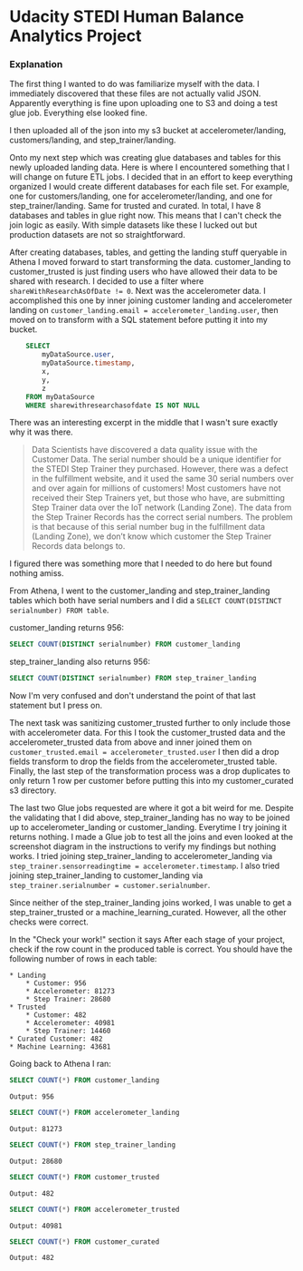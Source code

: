 # Udacity STEDI Human Balance Analytics Project

### Explanation

The first thing I wanted to do was familiarize myself with the data.
I immediately discovered that these files are not actually valid JSON.
Apparently everything is fine upon uploading one to S3 and doing a test glue job.
Everything else looked fine.

I then uploaded all of the json into my s3 bucket at accelerometer/landing,
customers/landing, and step_trainer/landing.

Onto my next step which was creating glue databases and tables
for this newly uploaded landing data. Here is where I encountered something
that I will change on future ETL jobs. I decided that in an effort to keep
everything organized I would create different databases for each file set.
For example, one for customers/landing, one for accelerometer/landing, and one
for step_trainer/landing. Same for trusted and curated. In total, I have 8 databases
and tables in glue right now. This means that I can't check the join logic as easily.
With simple datasets like these I lucked out but production datasets are not so straightforward.

After creating databases, tables, and getting the landing stuff queryable in Athena I
moved forward to start transforming the data. customer_landing to customer_trusted is
just finding users who have allowed their data to be shared with research.
I decided to use a filter where `shareWithResearchAsOfDate != 0`. Next was the
accelerometer data. I accomplished this one by inner joining customer landing
and accelerometer landing on `customer_landing.email = accelerometer_landing.user`,
then moved on to transform with a SQL statement before putting it into my  bucket.
```SQL
    SELECT
        myDataSource.user,
        myDataSource.timestamp,
        x,
        y,
        z
    FROM myDataSource
    WHERE sharewithresearchasofdate IS NOT NULL
```

There was an interesting excerpt in the middle that I wasn't sure exactly why it was there.
> Data Scientists have discovered a data quality issue with the Customer Data.
> The serial number should be a unique identifier for the STEDI Step Trainer they purchased.
> However, there was a defect in the fulfillment website, and it used the same 30
> serial numbers over and over again for millions of customers! Most customers have not
> received their Step Trainers yet, but those who have, are submitting Step Trainer
> data over the IoT network (Landing Zone).
> The data from the Step Trainer Records has the correct serial numbers.
> The problem is that because of this serial number bug in the fulfillment data (Landing Zone),
> we don’t know which customer the Step Trainer Records data belongs to.

I figured there was something more that I needed to do here but found nothing amiss.

From Athena, I went to the customer_landing and step_trainer_landing tables
which both have serial numbers and I did a `SELECT COUNT(DISTINCT serialnumber) FROM table`.

customer_landing returns 956:
```SQL
SELECT COUNT(DISTINCT serialnumber) FROM customer_landing
```

step_trainer_landing also returns 956:
```SQL
SELECT COUNT(DISTINCT serialnumber) FROM step_trainer_landing
```

Now I'm very confused and don't understand the point of that last statement but I press on.

The next task was sanitizing customer_trusted further to only include those with accelerometer data.
For this I took the customer_trusted data and the accelerometer_trusted data from above
and inner joined them on `customer_trusted.email = accelerometer_trusted.user`
I then did a drop fields transform to drop the fields from the accelerometer_trusted table.
Finally, the last step of the transformation process was a drop duplicates to only return
1 row per customer before putting this into my customer_curated s3 directory.

The last two Glue jobs requested are where it got a bit weird for me. Despite the validating
that I did above, step_trainer_landing has no way to be joined up to accelerometer_landing or customer_landing.
Everytime I try joining it returns nothing. I made a Glue job to test all the joins
and even looked at the screenshot diagram in the instructions to verify my findings but nothing works.
I tried joining step_trainer_landing to accelerometer_landing via `step_trainer.sensorreadingtime = accelerometer.timestamp`.
I also tried joining step_trainer_landing to customer_landing via `step_trainer.serialnumber = customer.serialnumber`.

Since neither of the step_trainer_landing joins worked, I was unable to get a step_trainer_trusted or a machine_learning_curated.
However, all the other checks were correct.

In the "Check your work!" section it says
After each stage of your project, check if the row count in the produced table is correct. You should have the following number of rows in each table:

    * Landing
        * Customer: 956
        * Accelerometer: 81273
        * Step Trainer: 28680
    * Trusted
        * Customer: 482
        * Accelerometer: 40981
        * Step Trainer: 14460
    * Curated Customer: 482
    * Machine Learning: 43681

Going back to Athena I ran:
```SQL
SELECT COUNT(*) FROM customer_landing
```
    Output: 956

```SQL
SELECT COUNT(*) FROM accelerometer_landing
```
    Output: 81273

```SQL
SELECT COUNT(*) FROM step_trainer_landing
```
    Output: 28680

```SQL
SELECT COUNT(*) FROM customer_trusted
```
    Output: 482

```SQL
SELECT COUNT(*) FROM accelerometer_trusted
```
    Output: 40981

```SQL
SELECT COUNT(*) FROM customer_curated
```
    Output: 482
